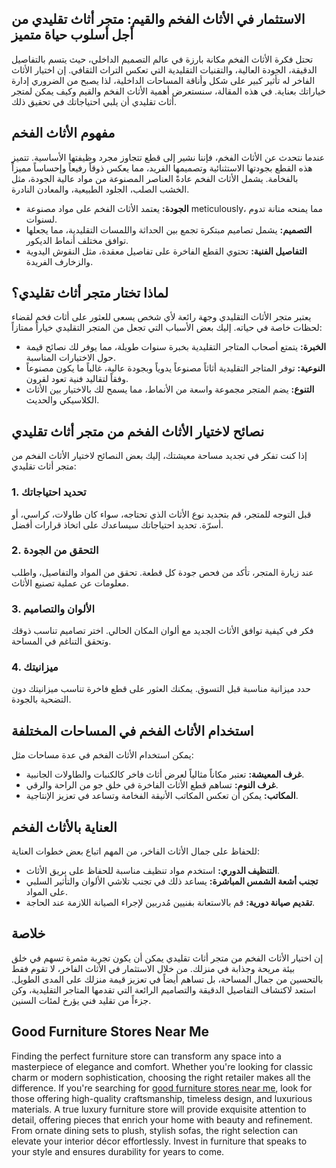 <h2>الاستثمار في الأثاث الفخم والقيم: متجر أثاث تقليدي من أجل أسلوب حياة متميز</h2>

<p>تحتل فكرة الأثاث الفخم مكانة بارزة في عالم التصميم الداخلي، حيث يتسم بالتفاصيل الدقيقة، الجودة العالية، والتقنيات التقليدية التي تعكس التراث الثقافي. إن اختيار الأثاث الفاخر له تأثير كبير على شكل وأناقة المساحات الداخلية، لذا يصبح من الضروري إدارة خياراتك بعناية. في هذه المقالة، سنستعرض أهمية الأثاث الفخم والقيم وكيف يمكن لمتجر أثاث تقليدي أن يلبي احتياجاتك في تحقيق ذلك.</p>

<h2>مفهوم الأثاث الفخم</h2>

<p>عندما نتحدث عن الأثاث الفخم، فإننا نشير إلى قطع تتجاوز مجرد وظيفتها الأساسية. تتميز هذه القطع بجودتها الاستثنائية وتصميمها الفريد، مما يعكس ذوقاً رفيعاً وإحساساً مميزاً بالفخامة. يشمل الأثاث الفخم عادةً العناصر المصنوعة من مواد عالية الجودة، مثل الخشب الصلب، الجلود الطبيعية، والمعادن النادرة.</p>

<ul>
    <li><strong>الجودة:</strong> يعتمد الأثاث الفخم على مواد مصنوعة meticulously، مما يمنحه متانة تدوم لسنوات.</li>
    <li><strong>التصميم:</strong> يشمل تصاميم مبتكرة تجمع بين الحداثة واللمسات التقليدية، مما يجعلها توافق مختلف أنماط الديكور.</li>
    <li><strong>التفاصيل الفنية:</strong> تحتوي القطع الفاخرة على تفاصيل معقدة، مثل النقوش اليدوية والزخارف الفريدة.</li>
</ul>

<h2>لماذا تختار متجر أثاث تقليدي؟</h2>

<p>يعتبر متجر الأثاث التقليدي وجهة رائعة لأي شخص يسعى للعثور على أثاث فخم لقضاء لحظات خاصة في حياته. إليك بعض الأسباب التي تجعل من المتجر التقليدي خياراً ممتازاً:</p>

<ul>
    <li><strong>الخبرة:</strong> يتمتع أصحاب المتاجر التقليدية بخبرة سنوات طويلة، مما يوفر لك نصائح قيمة حول الاختيارات المناسبة.</li>
    <li><strong>النوعية:</strong> توفر المتاجر التقليدية أثاثاً مصنوعاً يدوياً وبجودة عالية، غالباً ما يكون مصنوعاً وفقاً لتقاليد فنية تعود لقرون.</li>
    <li><strong>التنوع:</strong> يضم المتجر مجموعة واسعة من الأنماط، مما يسمح لك بالاختيار بين الأثاث الكلاسيكي والحديث.</li>
</ul>

<h2>نصائح لاختيار الأثاث الفخم من متجر أثاث تقليدي</h2>

<p>إذا كنت تفكر في تجديد مساحة معيشتك، إليك بعض النصائح لاختيار الأثاث الفخم من متجر أثاث تقليدي:</p>

<h3>1. تحديد احتياجاتك</h3>
<p>قبل التوجه للمتجر، قم بتحديد نوع الأثاث الذي تحتاجه، سواء كان طاولات، كراسي، أو أسرّة. تحديد احتياجاتك سيساعدك على اتخاذ قرارات أفضل.</p>

<h3>2. التحقق من الجودة</h3>
<p>عند زيارة المتجر، تأكد من فحص جودة كل قطعة. تحقق من المواد والتفاصيل، واطلب معلومات عن عملية تصنيع الأثاث.</p>

<h3>3. الألوان والتصاميم</h3>
<p>فكر في كيفية توافق الأثاث الجديد مع ألوان المكان الحالي. اختر تصاميم تناسب ذوقك وتحقق التناغم في المساحة.</p>

<h3>4. ميزانيتك</h3>
<p>حدد ميزانية مناسبة قبل التسوق. يمكنك العثور على قطع فاخرة تناسب ميزانيتك دون التضحية بالجودة.</p>

<h2>استخدام الأثاث الفخم في المساحات المختلفة</h2>

<p>يمكن استخدام الأثاث الفخم في عدة مساحات مثل:</p>

<ul>
    <li><strong>غرف المعيشة:</strong> تعتبر مكاناً مثالياً لعرض أثاث فاخر كالكنبات والطاولات الجانبية.</li>
    <li><strong>غرف النوم:</strong> تساهم قطع الأثاث الفاخرة في خلق جو من الراحة والرقي.</li>
    <li><strong>المكاتب:</strong> يمكن أن تعكس المكاتب الأنيقة الفخامة وتساعد في تعزيز الإنتاجية.</li>
</ul>

<h2>العناية بالأثاث الفخم</h2>

<p>للحفاظ على جمال الأثاث الفاخر، من المهم اتباع بعض خطوات العناية:</p>

<ul>
    <li><strong>التنظيف الدوري:</strong> استخدم مواد تنظيف مناسبة للحفاظ على بريق الأثاث.</li>
    <li><strong>تجنب أشعة الشمس المباشرة:</strong> يساعد ذلك في تجنب تلاشي الألوان والتأثير السلبي على المواد.</li>
    <li><strong>تقديم صيانة دورية:</strong> قم بالاستعانة بفنيين مُدربين لإجراء الصيانة اللازمة عند الحاجة.</li>
</ul>

<h2>خلاصة</h2>

<p>إن اختيار الأثاث الفخم من متجر أثاث تقليدي يمكن أن يكون تجربة مثمرة تسهم في خلق بيئة مريحة وجذابة في منزلك. من خلال الاستثمار في الأثاث الفاخر، لا تقوم فقط بالتحسين من جمال المساحة، بل تساهم أيضاً في تعزيز قيمة منزلك على المدى الطويل. استعد لاكتشاف التفاصيل الدقيقة والتصاميم الرائعة التي تقدمها المتاجر التقليدية، وكن جزءاً من تقليد فني يؤرخ لمئات السنين.</p> <H2>Good Furniture Stores Near Me</H2>  

<p>Finding the perfect furniture store can transform any space into a masterpiece of elegance and comfort. Whether you're looking for classic charm or modern sophistication, choosing the right retailer makes all the difference. If you're searching for <a href="https://www.mobiliacleopatra.com/">good furniture stores near me</a>, look for those offering high-quality craftsmanship, timeless design, and luxurious materials. A true luxury furniture store will provide exquisite attention to detail, offering pieces that enrich your home with beauty and refinement. From ornate dining sets to plush, stylish sofas, the right selection can elevate your interior décor effortlessly. Invest in furniture that speaks to your style and ensures durability for years to come.</p>
